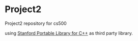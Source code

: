 # Project2
Project2 repository for cs500

using [Stanford Portable Library for C++](https://cs.stanford.edu/people/eroberts/StanfordCPPLib/) as third party library.
